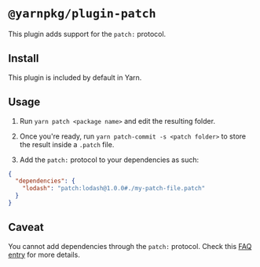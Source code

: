 # `@yarnpkg/plugin-patch`

This plugin adds support for the `patch:` protocol.

## Install

This plugin is included by default in Yarn.

## Usage

1. Run `yarn patch <package name>` and edit the resulting folder.

2. Once you're ready, run `yarn patch-commit -s <patch folder>` to store the result inside a `.patch` file.

3. Add the `patch:` protocol to your dependencies as such:

```json
{
  "dependencies": {
    "lodash": "patch:lodash@1.0.0#./my-patch-file.patch"
  }
}
```

## Caveat

You cannot add dependencies through the `patch:` protocol. Check this [FAQ entry](https://yarnpkg.com/features/patching#limitations) for more details.
